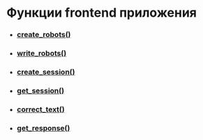 # Функции frontend приложения
- ### [create_robots()](Function/create_robots.md)
- ### [write_robots()](Function/write_robots.md)
- ### [create_session()](Function/create_session.md)
- ### [get_session()](Function/get_session.md)
- ### [correct_text()](Function/correct_text.md)
- ### [get_response()](Function/response.md)
